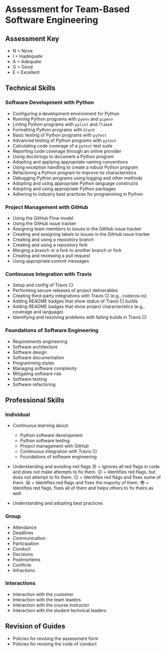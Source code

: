 # Assessment for Team-Based Software Engineering

## Assessment Key

* N = None
* I = Inadequate
* A = Adequate
* G = Good
* E = Excellent

## Technical Skills

### Software Development with Python

* Configuring a development environment for Python
* Running Python programs with `pyenv` and `pipenv`
* Linting Python programs with `pylint` and `flake8`
* Formatting Python programs with `black`
* Basic testing of Python programs with `pytest`
* Advanced testing of Python programs with `pytest`
* Calculating code coverage of a `pytest` test suite
* Reporting code coverage through an online provider
* Using docstrings to document a Python program
* Adopting and applying appropriate naming conventions
* Using exception handling to create a robust Python program
* Refactoring a Python program to improve its characteristics
* Debugging Python programs using logging and other methods
* Adopting and using appropriate Python language constructs
* Adopting and using appropriate Python packages
* Adhering to industry best practices for programming in Python

### Project Management with GitHub

* Using the GitHub Flow model
* Using the GitHub issue tracker
* Assigning team members to issues in the GitHub issue tracker
* Creating and assigning labels to issues in the GitHub issue tracker
* Creating and using a repository branch
* Creating and using a repository fork
* Merging a branch or a fork to another branch or fork
* Creating and reviewing a pull request
* Using appropriate commit messages

### Continuous Integration with Travis

* Setup and config of Travis CI
* Performing secure releases of project deliverables
* Creating third-party integrations with Travis CI (e.g., codecov.io)
* Adding README badges that show status of Travis CI builds
* Adding README badges that show project characteristics (e.g., coverage and
  language)
* Identifying and resolving problems with failing builds in Travis CI

### Foundations of Software Engineering

* Requirements engineering
* Software architecture
* Software design
* Software documentation
* Programming styles
* Managing software complexity
* Mitigating software risk
* Software testing
* Software refactoring

## Professional Skills

### Individual

* Continuous learning about:
  * Python software development
  * Python software testing
  * Project management with GitHub
  * Continuous integration with Travis CI
  * Foundations of software engineering

* Understanding and avoiding red flags
😞 = Ignores all red flags in code and does not make attempts to fix them.
😕 = Identifies red flags, but does not attempt to fix them.
😐 = Identifies red flags and fixes some of them.
😃 = Identifies red flags and fixes the majority of them.
😎 = Identifies red flags, fixes all of them and helps others to fix theirs as well.
* Understanding and adopting best practices

### Group

* Attendance
* Deadlines
* Communication
* Participation
* Conduct
* Decisions
* Postmortems
* Conflicts
* Infractions

### Interactions

* Interaction with the customer
* Interaction with the team leaders
* Interaction with the course instructor
* Interaction with the student technical leaders

## Revision of Guides

* Policies for revising the assessment form
* Policies for revising the code of conduct
